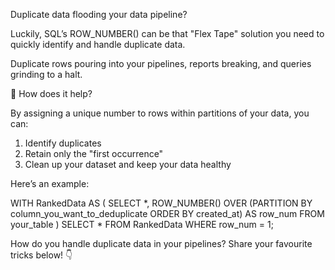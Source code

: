 Duplicate data flooding your data pipeline?

Luckily, SQL’s ROW_NUMBER() can be that "Flex Tape" solution you need to quickly identify and handle duplicate data.

Duplicate rows pouring into your pipelines, reports breaking, and queries grinding to a halt.

🔧 How does it help?

By assigning a unique number to rows within partitions of your data, you can:
1. Identify duplicates
2. Retain only the "first occurrence"
3. Clean up your dataset and keep your data healthy

Here’s an example:

WITH RankedData AS ( 
 SELECT *, 
 ROW_NUMBER() OVER (PARTITION BY column_you_want_to_deduplicate ORDER BY created_at) AS row_num 
 FROM your_table 
) 
SELECT * 
FROM RankedData 
WHERE row_num = 1; 

How do you handle duplicate data in your pipelines? Share your favourite tricks below! 👇